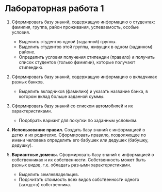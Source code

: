 # Лабораторная работа 1

1. Сформировать базу знаний, содержащую информацию о студентах: фамилия, группа, район проживания, успеваемость, особые условия. 
    - Выделить студентов одной (заданной) группы.
    - Выделить студентов этой группы, живущих в одном (заданном) районе.
    - Определить условия получения стипендии (правило) и получить список студентов (только фамилии), которые получают стипендию.

2. Сформировать базу знаний, содержащую информацию о вкладчиках разных банков.
    - Выделить вкладчиков (фамилию) и указать название банка, в котором вклад больше заданной суммы.

3. Сформировать базу знаний со списком автомобилей и их характеристиками.
    - Подобрать вариант для покупки по заданным условиям.

4. **Использование правил.** Создать базу знаний с информацией о детях и их родителях. Сформировать правило, позволяющее по имени человека определить его бабушек или дедушек (бабушку, дедушку).

5. **Вариантные домены.** Сформировать базу знаний с информацией о собственниках  и их собственности. Собственность может быть разных видов, т.е. обладать разными характеристиками.
    - Выделить землевладельцев.
    - Подсчитать стоимость всех видов собственности одного (каждого) собственника.